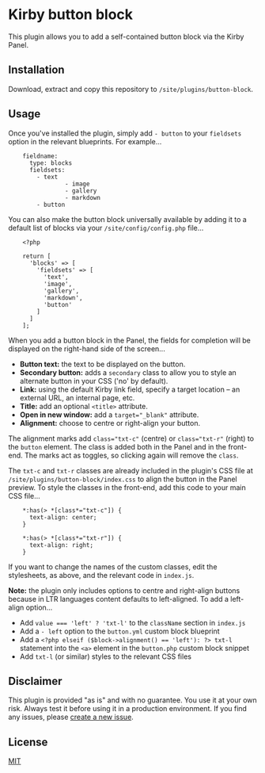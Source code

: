 # Kirby button block

This plugin allows you to add a self-contained button block via the Kirby Panel.

## Installation

Download, extract and copy this repository to `/site/plugins/button-block`.

## Usage

Once you've installed the plugin, simply add `- button` to your `fieldsets` option in the relevant blueprints. For example...

```
    fieldname:
      type: blocks
      fieldsets:
        - text
				- image
				- gallery
				- markdown
        - button
```

You can also make the button block universally available by adding it to a default list of blocks via your `/site/config/config.php` file...

```
    <?php

    return [
      'blocks' => [
        'fieldsets' => [
          'text',
          'image',
          'gallery',
          'markdown',
          'button'
        ]
      ]
    ];
```

When you add a button block in the Panel, the fields for completion will be displayed on the right-hand side of the screen...

* **Button text:** the text to be displayed on the button.
* **Secondary button:** adds a `secondary` class to allow you to style an alternate button in your CSS ('no' by default).
* **Link:** using the default Kirby link field, specify a target location &ndash; an external URL, an internal page, etc.
* **Title:** add an optional `<title>` attribute.
* **Open in new window:** add a `target="_blank"` attribute.
* **Alignment:** choose to centre or right-align your button.

The alignment marks add `class="txt-c"` (centre) or `class="txt-r"` (right) to the `button` element. The class is added both in the Panel and in the front-end. The marks act as toggles, so clicking again will remove the `class`.

The `txt-c` and `txt-r` classes are already included in the plugin's CSS file at `/site/plugins/button-block/index.css` to align the button in the Panel preview. To style the classes in the front-end, add this code to your main CSS file...

```
    *:has(> *[class*="txt-c"]) {
      text-align: center;
    }

    *:has(> *[class*="txt-r"]) {
      text-align: right;
    }
```

If you want to change the names of the custom classes, edit the stylesheets, as above, and the relevant code in `index.js`.

**Note:** the plugin only includes options to centre and right-align buttons because in LTR languages content defaults to left-aligned. To add a left-align option...

* Add `value === 'left' ? 'txt-l'` to the `className` section in `index.js`
* Add a `- left` option to the `button.yml` custom block blueprint
* Add a `<?php elseif ($block->alignment() == 'left'): ?> txt-l` statement into the `<a>` element in the `button.php` custom block snippet
* Add `txt-l` (or similar) styles to the relevant CSS files

## Disclaimer

This plugin is provided "as is" and with no guarantee. You use it at your own risk. Always test it before using it in a production environment. If you find any issues, please [create a new issue](https://github.com/brandsis/kirby-button-block/issues/new).

## License

[MIT](https://choosealicense.com/licenses/mit/)
